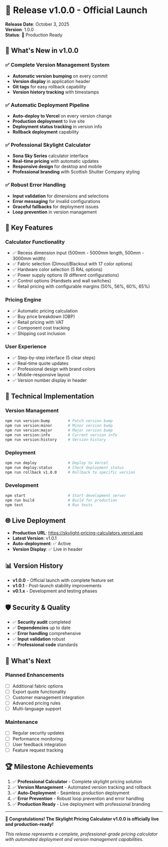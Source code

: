 # 🎉 Release v1.0.0 - Official Launch

**Release Date**: October 3, 2025  
**Version**: 1.0.0  
**Status**: 🚀 Production Ready

## 🌟 What's New in v1.0.0

### ✅ **Complete Version Management System**
- **Automatic version bumping** on every commit
- **Version display** in application header
- **Git tags** for easy rollback capability
- **Version history tracking** with timestamps

### ✅ **Automatic Deployment Pipeline**
- **Auto-deploy to Vercel** on every version change
- **Production deployment** to live site
- **Deployment status tracking** in version info
- **Rollback deployment** capability

### ✅ **Professional Skylight Calculator**
- **Sona Sky Series** calculator interface
- **Real-time pricing** with automatic updates
- **Responsive design** for desktop and mobile
- **Professional branding** with Scottish Shutter Company styling

### ✅ **Robust Error Handling**
- **Input validation** for dimensions and selections
- **Error messaging** for invalid configurations
- **Graceful fallbacks** for deployment issues
- **Loop prevention** in version management

## 🚀 **Key Features**

### **Calculator Functionality**
- ✅ Recess dimension input (500mm - 5000mm length, 500mm - 3000mm width)
- ✅ Fabric selection (Dimout/Blackout with 17 color options)
- ✅ Hardware color selection (5 RAL options)
- ✅ Power supply options (9 different configurations)
- ✅ Control options (Handsets and wall switches)
- ✅ Retail pricing with configurable margins (50%, 56%, 60%, 65%)

### **Pricing Engine**
- ✅ Automatic pricing calculation
- ✅ Buy price breakdown (OBP)
- ✅ Retail pricing with VAT
- ✅ Component cost tracking
- ✅ Shipping cost inclusion

### **User Experience**
- ✅ Step-by-step interface (5 clear steps)
- ✅ Real-time quote updates
- ✅ Professional design with brand colors
- ✅ Mobile-responsive layout
- ✅ Version number display in header

## 🔧 **Technical Implementation**

### **Version Management**
```bash
npm run version:bump        # Patch version bump
npm run version:minor       # Minor version bump  
npm run version:major       # Major version bump
npm run version:info        # Current version info
npm run version:history     # Version history
```

### **Deployment**
```bash
npm run deploy              # Deploy to Vercel
npm run deploy:status       # Check deployment status
npm run rollback v1.0.0     # Rollback to specific version
```

### **Development**
```bash
npm start                   # Start development server
npm run build               # Build for production
npm test                    # Run tests
```

## 🌐 **Live Deployment**

- **Production URL**: https://skylight-pricing-calculators.vercel.app
- **Latest Version**: v1.0.1
- **Auto-deployment**: ✅ Active
- **Version Display**: ✅ Live in header

## 📊 **Version History**

- **v1.0.0** - Official launch with complete feature set
- **v1.0.1** - Post-launch stability improvements
- **v0.1.x** - Development and testing phases

## 🛡️ **Security & Quality**

- ✅ **Security audit** completed
- ✅ **Dependencies** up to date
- ✅ **Error handling** comprehensive
- ✅ **Input validation** robust
- ✅ **Professional code** standards

## 🎯 **What's Next**

### **Planned Enhancements**
- [ ] Additional fabric options
- [ ] Export quote functionality
- [ ] Customer management integration
- [ ] Advanced pricing rules
- [ ] Multi-language support

### **Maintenance**
- [ ] Regular security updates
- [ ] Performance monitoring
- [ ] User feedback integration
- [ ] Feature request tracking

## 🏆 **Milestone Achievements**

1. ✅ **Professional Calculator** - Complete skylight pricing solution
2. ✅ **Version Management** - Automated version tracking and rollback
3. ✅ **Auto-Deployment** - Seamless production deployment
4. ✅ **Error Prevention** - Robust loop prevention and error handling
5. ✅ **Production Ready** - Live deployment with professional branding

---

**🎉 Congratulations! The Skylight Pricing Calculator v1.0.0 is officially live and production-ready!**

*This release represents a complete, professional-grade pricing calculator with automated deployment and version management capabilities.*
